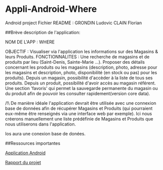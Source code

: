 # Appli-Android-Where
Android project 
Fichier README :
GRONDIN Ludovic
CLAIN Florian

##Brève description de l'application:

NOM DE L'APP : WHERE

OBJECTIF : 
Visualiser via l'application les informations sur des Magasins & leurs Produits.
FONCTIONNALITES : Une recherche de magasins et de produits par lieu (Saint-Denis, Sainte-Marie ...).
Proposer des détails concernant les produits ou les magasins (description, photo, adresse pour les magasins et description, photo, disponibilité (en stock ou pas) pour les produits).
Depuis un magasin, possibilité d'accèder à la liste de tous ses produits.
Depuis un produit, possibilité d'avoir accès au magasin référent.
Une section 'favoris' qui permet la sauvegarde permanente du magasin ou du produit afin de pouvoir les consulter rapidement(version core data).

/!\ De manière idéale l'application devrait être utilisée avec une connexion base de données afin de récupérer Magasins et 
Produits (qui pourraient eux-même être renseignés via une interface web par exemple).
Ici nous créerons manuellement une liste prédéfinie de Magasins et Produits que nous utiliserons dans l'application.

Ios aura une conexion base de donées.

##Ressources importantes

[Application Android](app)

[Rapport du projet](latexRapport)
